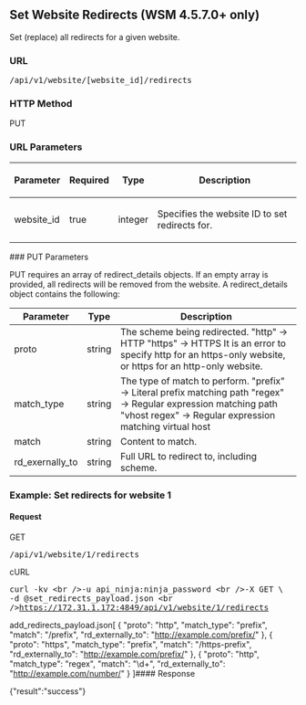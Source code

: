 ## Set Website Redirects (WSM 4.5.7.0+ only)

Set (replace) all redirects for a given website.

<h3 class="Heading3">URL</h3><p class="method1">
  <kbd>/api/v1/website/[website_id]/redirects</kbd>
</p>

<h3 class="Heading3">HTTP Method</h3><p class="method1">PUT</p>

<h3 class="Heading3">URL Parameters</h3><table style="margin-left: 0;margin-right: auto;" cellspacing="0">
  <col />
  <col />
  <col />
  <col />
  <thead>
    <tr>
      <th>
        <p>Parameter</p>
      </th>
      <th>
        <p>Required</p>
      </th>
      <th>
        <p>Type</p>
      </th>
      <th>
        <p>Description</p>
      </th>
    </tr>
  </thead>
  <tbody>
    <tr>
      <td>
        <p>website_id</p>
      </td>
      <td>
        <p>true</p>
      </td>
      <td>
        <p>integer</p>
      </td>
      <td>
        <p>Specifies the website ID to set redirects for.</p>
      </td>
    </tr>
  </tbody>
</table>### PUT Parameters

PUT requires an array of redirect_details objects. If an empty array is provided, all redirects will be removed from the website. A redirect_details object contains the following:

| Parameter | Type | Description |
|---|---|---|
| proto | string | The scheme being redirected. "http" → HTTP "https" → HTTPS It is an error to specify http for an https-only website, or https for an http-only website. |
| match_type | string | The type of match to perform. "prefix" → Literal prefix matching path "regex" → Regular expression matching path "vhost regex" → Regular expression matching virtual host |
| match | string | Content to match. |
| rd_exernally_to | string | Full URL to redirect to, including scheme. |

### Example: Set redirects for website 1

#### Request

<span class="delete">GET</span><p class="method">
  <kbd>/api/v1/website/1/redirects</kbd>
</p>

<span class="delete">cURL</span><p class="method">
  <kbd>curl -kv \<br />-u api_ninja:ninja_password \<br />-X GET \            <br />-d @set_redirects_payload.json \<br />https://172.31.1.172:4849/api/v1/website/1/redirects</kbd>
</p>

<span class="delete">add_redirects_payload.json</span>[
  {
    "proto": "http",
    "match_type": "prefix",
    "match": "/prefix",
    "rd_externally_to": "http://example.com/prefix/"
  },
  {
    "proto": "https",
    "match_type": "prefix",
    "match": "/https-prefix",
    "rd_externally_to": "http://example.com/prefix/"
  },
  {
    "proto": "http",
    "match_type": "regex",
    "match": "\\d+",
    "rd_externally_to": "http://example.com/number/"
  }
]#### Response

{"result":"success"}

